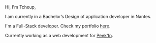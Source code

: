 Hi, I'm Tchoup,

I am currently in a Bachelor’s Design of application developer in Nantes.

I'm a Full-Stack developer. Check my portfolio [here](https://brokolo.vercel.app/).

Currently working as a web development for [Peek'In](https://peekin.me/).
